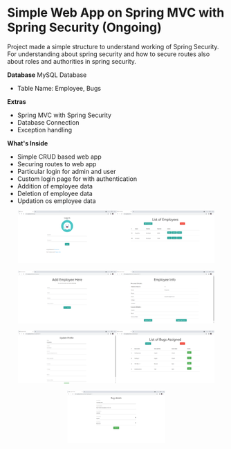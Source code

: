 # Simple Web App on Spring MVC with Spring Security (Ongoing)
Project made a simple structure to understand working of Spring Security.
For understanding about spring security and how to secure routes also about roles and authorities in spring security.


**Database**
MySQL Database
- Table Name: Employee, Bugs

**Extras**
- Spring MVC with Spring Security
- Database Connection
- Exception handling

**What's Inside**
- Simple CRUD based web app
- Securing routes to web app
- Particular login for admin and user
- Custom login page for with authentication
- Addition of employee data
- Deletion of employee data
- Updation os employee data


<p align="center"><img src="screenshots/ss-1.png" width="45%" /><img src="screenshots/ss-2.png" width="45%" /></p><p align="center"><img src="screenshots/ss-3.png" width="45%" /><img src="screenshots/ss-4.png" width="45%" /></p><p align="center"><img src="screenshots/ss-5.png" width="45%" /><img src="screenshots/ss-6.png" width="45%" /></p><p align="center"><img src="screenshots/ss-7.png" width="45%" /></p>